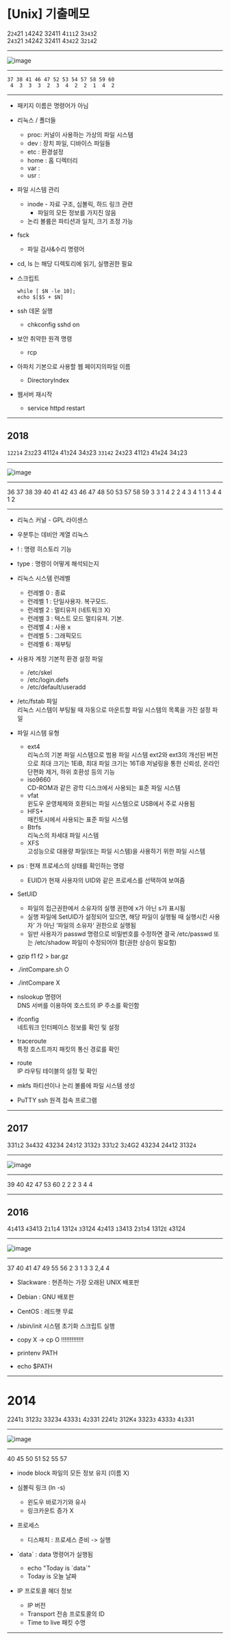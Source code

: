 # **[Unix] 기출메모**

2`24`21 `1`4242 32411 4`111`2 3`343`2  
2`43`21 `3`4242 32411 4`342`2 3`214`2

___

![image](https://user-images.githubusercontent.com/66513003/145550448-4fa40cce-ce79-4d12-a66c-e4093875e2f1.png)

___


```
37 38 41 46 47 52 53 54 57 58 59 60
 4  3  3  3  2  3  4  2  2  1  4  2
```

___

- 패키지 이름은 명령어가 아님
- 리눅스 / 폴더들
    - proc: 커널이 사용하는 가상의 파일 시스템
    - dev : 장치 파일, 디바이스 파일들
    - etc : 환경설정
    - home : 홈 디렉터리
    - var :
    - usr :

- 파일 시스템 관리
    - inode - 자료 구조, 심볼릭, 하드 링크 관련
        - 파일의 모든 정보를 가지진 않음
    - 논리 볼륨은 파티션과 일치, 크기 조정 가능

- fsck
    - 파일 검사&수리 명령어

- cd, ls 는 해당 디렉토리에 읽기, 실행권한 필요

- 스크립트
    ```
    while [ $N -le 10];
    echo $[$S + $N]
    ```

- ssh 데몬 실행
    - chkconfig sshd on

- 보안 취약한 원격 명령
    - rcp

- 아파치 기본으로 사용할 웹 페이지의파일 이름
    - DirectoryIndex

- 웹서버 재시작
    - service httpd restart

___

## **2018**

`12214` 2`32`23 4112`4` 41`3`24 34`3`23
`33142` 2`43`23 4112`3` 41`4`24 34`1`23
___

![image](https://user-images.githubusercontent.com/66513003/145580936-dbf1e11a-e016-480f-a382-bef99880c9ae.png)
___

36 37 38 39 40 41 42 43 46 47 48 50 53 57 58 59
 3  3  1  4  2  2  4  3  4  1  1  3  4  4  1  2
___

- 리눅스 커널 - GPL 라이센스
- 우분투는 데비안 계열 리눅스
- ! : 명령 히스토리 기능
- type : 명령이 어떻게 해석되는지
- 리눅스 시스템 런레벨
    - 런레벨 0 : 종료
    - 런레벨 1 : 단일사용자. 복구모드.
    - 런레벨 2 : 멀티유저 (네트워크 X)
    - 런레벨 3 : 텍스트 모드 멀티유저. 기본.
    - 런레벨 4 : 사용 x
    - 런레벨 5 : 그래픽모드
    - 런레벨 6 : 재부팅

- 사용자 계정 기본적 환경 설정 파일
    - /etc/skel
    - /etc/login.defs
    - /etc/default/useradd

- /etc/fstab 파일  
리눅스 시스템이 부팅될 때 자동으로 마운트할 파일 시스템의 목록을 가진
설정 파일

- 파일 시스템 유형
    - ext4  
    리눅스의 기본 파일 시스템으로 범용 파일 시스템
    ext2와 ext3의 개선된 버전으로 최대 크기는 1EiB, 최대 파일 크기는 16TiB
    저널링을 통한 신뢰성, 온라인 단편화 제거, 하위 호환성 등의 기능
    - iso9660  
    CD-ROM과 같은 광학 디스크에서 사용되는 표준 파일 시스템
    - vfat  
    윈도우 운영체제와 호환되는 파일 시스템으로 USB에서 주로 사용됨
    - HFS+  
    매킨토시에서 사용되는 표준 파일 시스템
    - Btrfs  
    리눅스의 차세대 파일 시스템
    - XFS  
    고성능으로 대용량 파일(또는 파일 시스템)을 사용하기 위한 파일 시스템

- ps : 현재 프로세스의 상태를 확인하는 명령
    - EUID가 현재 사용자의 UID와 같은 프로세스를 선택하여 보여줌

- SetUID
    - 파일의 접근권한에서 소유자의 실행 권한에 x가 아닌 s가 표시됨
    - 실행 파일에 SetUID가 설정되어 있으면, 해당 파일이 실행될 때 실행시킨 사용자’ 가 아닌 ‘파일의 소유자‘ 권한으로 실행됨
    - 일반 사용자가 passwd 명령으로 비밀번호를 수정하면 결국 /etc/passwd 또는 /etc/shadow 파일이 수정되어야 함(권한 상승이 필요함)

- gzip f1 f2 > bar.gz

- ./intCompare.sh O
- ./intCompare    X

- nslookup 명령어  
    DNS 서버를 이용하여 호스트의 IP 주소를 확인함
- ifconfig  
    네트워크 인터페이스 정보를 확인 및 설정
- traceroute  
    특정 호스트까지 패킷의 통신 경로를 확인
- route  
    IP 라우팅 테이블의 설정 및 확인
- mkfs
    파티션이나 논리 볼륨에 파일 시스템 생성

- PuTTY
    ssh 원격 접속 프로그램

___

## **2017**

331`1`2 3`4`432 43234 24`3`12 3132`3`
331`2`2 3`2`4G2 43234 24`4`12 3132`4`

___

![image](https://user-images.githubusercontent.com/66513003/145597472-63dd47f4-ddf5-4275-ab0a-36f4ea41c3be.png)

___

39 40 42 47 53 60
 2  2  2  3  4  4

___

## **2016**

4`1`413 `4`3413 2`1`1`1`4 1312`4` `3`3124
4`2`413 `1`3413 2`3`1`3`4 1312`E` `4`3124

___
![image](https://user-images.githubusercontent.com/66513003/145601623-ceefd88f-2eff-4bff-a6cd-8709479ce4a4.png)
___

37 40 41 47 49 55 56
 2  3  1  3  3 2,4 4

- Slackware : 현존하는 가장 오래된 UNIX 배포판
- Debian : GNU 배포판
- CentOS : 레드햇 무료

- /sbin/init
    시스템 초기화 스크립트 실행

- copy X -> cp O !!!!!!!!!!!!!

- printenv PATH
- echo $PATH

___

# **2014**

2241`1` 3123`2` 3323`4` 4333`1` 4`2`331
2241`2` 312K`4` 3323`3` 4333`3` 4`1`331


___
![image](https://user-images.githubusercontent.com/66513003/145606632-accb2af4-3f62-4208-8934-856d011e0ec2.png)
___


40 45 50 51 52 55 57

- inode block
    파일의 모든 정보 유지 (이름 X)

- 심볼릭 링크 (ln -s)
    - 윈도우 바로가기와 유사
    - 링크카운트 증가 X

- 프로세스
    - 디스패치 : 프로세스 준비 -> 실행

- \`data\` : data 명령어가 실행됨
    - echo "Today is \`data\`"
    - Today is 오늘 날짜
    
- IP 프로토콜 헤더 정보
    - IP 버전
    - Transport 전송 프로토콜의 ID
    - Time to live 패킷 수명

___


